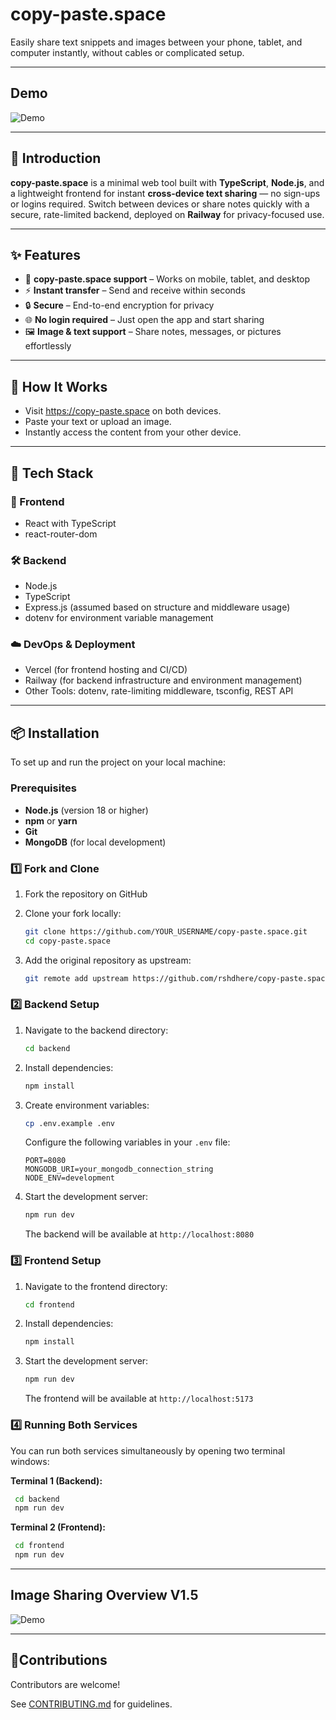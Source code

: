 # copy-paste.space

Easily share text snippets and images between your phone, tablet, and computer instantly, without cables or complicated setup.

---

## Demo

![Demo](assets/copy-paste.space-demo.gif)



---

## 📖 Introduction

**copy-paste.space** is a minimal web tool built with **TypeScript**, **Node.js**, and a lightweight frontend for instant **cross-device text sharing** — no sign-ups or logins required. Switch between devices or share notes quickly with a secure, rate-limited backend, deployed on **Railway** for privacy-focused use.

---

## ✨ Features
- 📱 **copy-paste.space support** – Works on mobile, tablet, and desktop
- ⚡ **Instant transfer** – Send and receive within seconds
- 🔒 **Secure** – End-to-end encryption for privacy
- 🌐 **No login required** – Just open the app and start sharing
- 🖼 **Image & text support** – Share notes, messages, or pictures effortlessly

---

## 📸 How It Works
- Visit https://copy-paste.space on both devices.
- Paste your text or upload an image.
- Instantly access the content from your other device.

---
## 🚀 Tech Stack

### 🎨 Frontend
- React with TypeScript
- react-router-dom 

### 🛠️ Backend
- Node.js
- TypeScript
- Express.js (assumed based on structure and middleware usage)
- dotenv for environment variable management

### ☁️ DevOps & Deployment
- Vercel (for frontend hosting and CI/CD)
- Railway (for backend infrastructure and environment management)
- Other Tools: dotenv, rate-limiting middleware, tsconfig, REST API

---

## 📦 Installation

To set up and run the project on your local machine:

### Prerequisites

- **Node.js** (version 18 or higher)
- **npm** or **yarn**
- **Git**
- **MongoDB** (for local development)

### 1️⃣ Fork and Clone

1. Fork the repository on GitHub

2. Clone your fork locally:
   ```bash
   git clone https://github.com/YOUR_USERNAME/copy-paste.space.git
   cd copy-paste.space
   ```
3. Add the original repository as upstream:
   ```bash
   git remote add upstream https://github.com/rshdhere/copy-paste.space.git
   ```
### 2️⃣ Backend Setup

1. Navigate to the backend directory:
   ```bash
   cd backend
   ```

2. Install dependencies:
   ```bash
   npm install
   ```

3. Create environment variables:
   ```bash
   cp .env.example .env
   ```
   
   Configure the following variables in your `.env` file:
   ```
   PORT=8080
   MONGODB_URI=your_mongodb_connection_string
   NODE_ENV=development
   ```

4. Start the development server:
   ```bash
   npm run dev
   ```

   The backend will be available at `http://localhost:8080`
### 3️⃣ Frontend Setup

1. Navigate to the frontend directory:
   ```bash
   cd frontend
   ```

2. Install dependencies:
   ```bash
   npm install
   ```

3. Start the development server:
   ```bash
   npm run dev
   ```

   The frontend will be available at `http://localhost:5173`
### 4️⃣ Running Both Services

  You can run both services simultaneously by opening two terminal windows:

  **Terminal 1 (Backend):**
   ```bash
    cd backend
    npm run dev
   ```

  **Terminal 2 (Frontend):**
   ```bash
    cd frontend
    npm run dev
   ```
---

## Image Sharing Overview V1.5

![Demo](assets/copy-paste.space-V1.5.gif)

---

## 🤝Contributions
Contributors are welcome!

See [CONTRIBUTING.md](CONTRIBUTING.md) for guidelines.